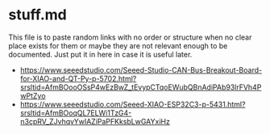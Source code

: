 # stuff.md
This file is to paste random links with no order or structure when no clear place exists for them or maybe they are not relevant enough to be documented. Just put it in here in case it is useful later.

- https://www.seeedstudio.com/Seeed-Studio-CAN-Bus-Breakout-Board-for-XIAO-and-QT-Py-p-5702.html?srsltid=AfmBOooOSsP4wEzBwZ_tEvypCTqoEWubQBnAdiPAb93lrFVh4PwPtZyo
- https://www.seeedstudio.com/Seeed-XIAO-ESP32C3-p-5431.html?srsltid=AfmBOoqQL7ELWi1TzG4-n3cpRV_ZJvhqvYwIAZiPaPFKksbLwGAYxiHz

